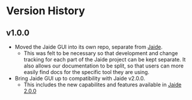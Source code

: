 Version History  
===============  

## v1.0.0 
* Moved the Jaide GUI into its own repo, separate from [Jaide](http://github.com/NetworkAutomation/jaide).
	* This was felt to be necessary so that development and change tracking for each part of the Jaide project can be kept separate. It also allows our documentation to be split, so that users can more easily find docs for the specific tool they are using.
* Bring Jaide GUI up to compatibility with Jaide v2.0.0. 
	* This includes the new capabilites and features available in [Jaide 2.0.0](https://github.com/NetworkAutomation/jaide/releases/tag/v2.0.0) 